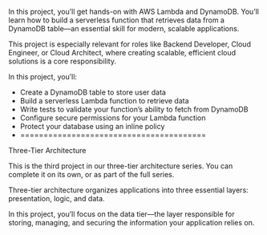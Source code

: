 In this project, you’ll get hands-on with AWS Lambda and DynamoDB. You’ll learn how to build a serverless function that retrieves data from a DynamoDB table—an essential skill for modern, scalable applications.

This project is especially relevant for roles like Backend Developer, Cloud Engineer, or Cloud Architect, where creating scalable, efficient cloud solutions is a core responsibility.

In this project, you’ll:

- Create a DynamoDB table to store user data
- Build a serverless Lambda function to retrieve data
- Write tests to validate your function’s ability to fetch from DynamoDB
- Configure secure permissions for your Lambda function
- Protect your database using an inline policy
- ========================================

Three-Tier Architecture

This is the third project in our three-tier architecture series. You can complete it on its own, or as part of the full series.

Three-tier architecture organizes applications into three essential layers: presentation, logic, and data.

In this project, you’ll focus on the data tier—the layer responsible for storing, managing, and securing the information your application relies on.
